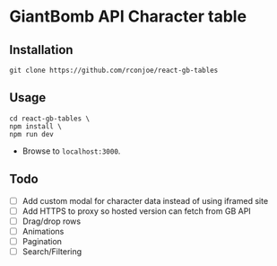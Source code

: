 # GiantBomb API Character table

## Installation 
```git clone https://github.com/rconjoe/react-gb-tables```

## Usage
```
cd react-gb-tables \
npm install \
npm run dev
```

- Browse to `localhost:3000`.

## Todo
- [ ] Add custom modal for character data instead of using iframed site
- [ ] Add HTTPS to proxy so hosted version can fetch from GB API
- [ ] Drag/drop rows
- [ ] Animations
- [ ] Pagination
- [ ] Search/Filtering